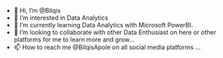 - 👋 Hi, I’m @Bilqis
- 👀 I’m interested in Data Analytics
- 🌱 I’m currently learning Data Analytics with Microsoft PowerBI. 
- 💞️ I’m looking to collaborate with other Data Enthusiast on here or other platforms for me to learn more and grow...
- 📫 How to reach me @BilqisApole on all social media platforms ...

<!---
bilqisodunola/bilqisodunola is a ✨ special ✨ repository because its `README.md` (this file) appears on your GitHub profile.
You can click the Preview link to take a look at your changes.
--->

